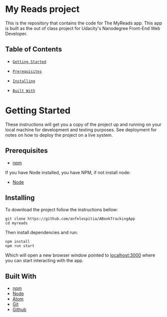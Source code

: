# My Reads project
This is the repository that contains the code for The MyReads app. This app is built as the out of class project for Udacity's Nanodegree Front-End Web Developer. 

## Table of Contents

* [`Getting Started`](#GettingStarted)

* [`Prerequisites`](#Prerequisites)

* [`Installing`](#Installing)

* [`Built With`](#BuiltWith)


# Getting Started
These instructions will get you a copy of the project up and running on your local machine for development and testing purposes. See deployment for notes on how to deploy the project on a live system.

## Prerequisites
* [npm](https://www.npmjs.com/)

If you have Node installed, you have NPM, if not install node:

* [Node](https://nodejs.org/en/)
## Installing
To download the project follow the instructions bellow:

```
git clone https://github.com/anfelespitia/ABookTrackingApp
cd myreads
```

Then install dependencies and run:

```
npm install
npm run start
```
Which will open a new browser window pointed to [localhost:3000](http://localhost:3000/) where you can start interacting with the app.

## Built With
* [npm](https://www.npmjs.com/)
* [Node](https://nodejs.org/en/)
* [Atom](https://atom.io/)
* [Git](https://git-scm.com/)
* [Github](https://github.com/)
